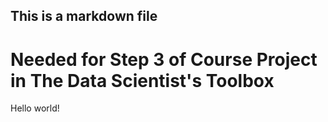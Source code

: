 ## This is a markdown file
# Needed for Step 3 of Course Project in The Data Scientist's Toolbox

Hello world!